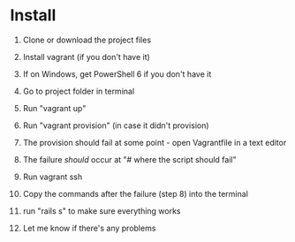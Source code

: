 # Install

1. Clone or download the project files

2. Install vagrant (if you don't have it)

3. If on Windows, get PowerShell 6 if you don't have it

4. Go to project folder in terminal

5. Run "vagrant up"

6. Run "vagrant provision" (in case it didn't provision)

7. The provision should fail at some point - open Vagrantfile in a text editor

8. The failure *should* occur at "# where the script should fail"

9. Run vagrant ssh

10. Copy the commands after the failure (step 8) into the terminal

11. run "rails s" to make sure everything works

12. Let me know if there's any problems

    ​